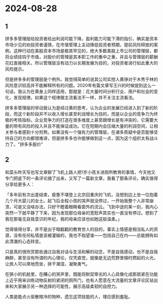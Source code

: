 # 2024-08-28

## 1

拼多多管理层给投资者给出利润可能下降，盈利能力可能下滑的指引，确实是资本市场少见的劝投资者谨慎，在市值管理上主动降低投资者预期，提前风险释放的案例。这种行动在美股资本市场是极其罕见的，绝大多数美股上市公司的管理层，都将业绩挂钩于市值，对股价的管理是其本职工作的重中之重，并且与管理层的薪酬花红直接相关。所以管理层没有动力以长期发展为目的，对投资者进行如此重大的风险提示。

但是拼多多的管理层是个例外。我觉得简单的说其公司实控人黄铮对于木秀于林的风险意识较高并不能解释所有的问题。2020年有篇文章写王兴的时候提到这么一句话，我认为在黄身上同样适用，那就是：花大量时间分析行业、用户和社会的变化，发现规律。如果这个规律跟主流看法不一样，并不关注主流看法。

拼多多管理层的举动我认为是经过黄的思考，认为企业的发展已经进入到了新的阶段，而这个新阶段并不以收入增长甚至利润增长为目的，而是以企业的竞争力为终极的考核指标。企业竞争力的打造在很多维度上甚至跟增长是有冲突的，它需要大量的带有风险的投入并且不能保证成功。它在短期内会压缩大量的利润空间，让相关参与者感到十分煎熬。如果没有一个强有力的管理层，在诸多质疑中是否能够坚持自己的方向都很难讲，但是拼多多也许能够做到这一点，因为这个组织太有战斗力了。"拼多多股价"

## 2

和菜头昨天写也写文章聊了飞机上路人把1岁小孩关进厕所教育的事情，今天他又专门把底下的一条评论摘了出来，又写了一篇新文章，我看了那条评论，确实值得分享给更多人：

「多年前有次出差结束，疲惫不堪登上北京回重庆的飞机，没想到边上坐一位抱着几个月大婴儿的女士。起飞后全程小孩的哭声就没停过，一开始我整个人非常崩溃，可是又没啥办法，只好干瞪着眼睛看窗外的流云。飞到中途的某一刻，我内心突然一下就平静了下来，因为发现那位母亲的宽慰声其实也一直没有停过。想到了我在那毫无自我意识的年纪，我的母亲应该也如她这般温柔。」

觉得值得分享，并不是出于暗戳戳的教育世人的目的，事实上情感是相当私人的资源，没有任何私情是该被灌输的，我也不指望谁——包括自己在内——总能拥有如此清澈的心态转变。

只是真的很欣赏那些通过自我对话与生活和解的动念，不是自我感动，也不是自我麻醉，甚至没有所谓的内心理论，仅凭直觉，就像是无边荒野里倏时燃起的火光，让旅人可以席地而坐，排干潮湿，凝聚勇气。

在狭小的机舱里，在糟心的哭声里，既能将默契卑劣的人心具像化成那扇紧在功能上近乎用来训练动物反射的紧闭的厕所门，也有人愿意在大流量的文章评论区站出来和大家展示另一种选择的可能性，展示高级柔韧的自控力。

人类是能点火驱散暗冷的物种，遗忘这项技能的人，理应感到羞耻。

